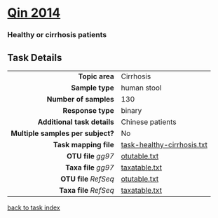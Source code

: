 # [Qin 2014]( ../docs/qin2014.html )
### Healthy or cirrhosis patients

## Task Details

| | |
| ------------------------: |-----------------------------------------------------------|
| **Topic area**                | Cirrhosis                                                |
| **Sample type**               | human stool                                         |
| **Number of samples**         | 130                                         |
| **Response type**             | binary                                           |
| **Additional task details**   | Chinese patients                                  |
| **Multiple samples per subject?** | No |
| **Task mapping file**         | [task-healthy-cirrhosis.txt](../datasets/qin2014/task-healthy-cirrhosis.txt)                                 |
| **OTU file** *gg97*           | [otutable.txt](.NA)                             |
| **Taxa file** *gg97*          | [taxatable.txt](.NA)                          |
| **OTU file** *RefSeq*         | [otutable.txt](../datasets/qin2014/otutable.txt)                    |
| **Taxa file** *RefSeq*        | [taxatable.txt](../datasets/qin2014/taxatable.txt)                  |


[back to task index](../README.md)